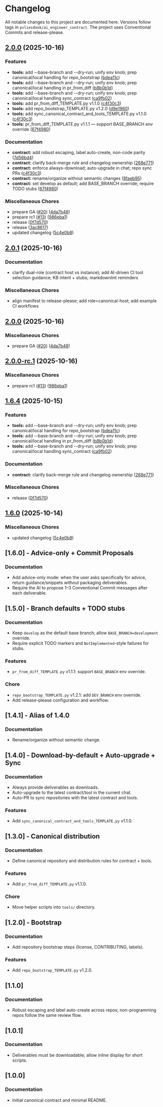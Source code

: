 # Changelog

All notable changes to this project are documented here. Versions follow tags in `pvliesdonk/ai_engineer_contract`.
The project uses Conventional Commits and release-please.


## [2.0.0](https://github.com/pvliesdonk/ai_engineer_contract/compare/ai_engineer_contract-v2.0.1...ai_engineer_contract-v2.0.0) (2025-10-16)


### Features

* **tools:** add --base-branch and --dry-run; unify env knob; prep canonical/local handling for repo_bootstrap ([bdea11c](https://github.com/pvliesdonk/ai_engineer_contract/commit/bdea11cea55d288a82a15ce3c191902a0d90b340))
* **tools:** add --base-branch and --dry-run; unify env knob; prep canonical/local handling in pr_from_diff ([b8b0b1d](https://github.com/pvliesdonk/ai_engineer_contract/commit/b8b0b1decf93b9c0651b97c42939e8dd17e8b0a5))
* **tools:** add --base-branch and --dry-run; unify env knob; prep canonical/local handling sync_contract ([ca9fb02](https://github.com/pvliesdonk/ai_engineer_contract/commit/ca9fb02dc6990de6431a46d757a80971956cd5f4))
* **tools:** add pr_from_diff_TEMPLATE.py v1.1.0 ([c4f30c3](https://github.com/pvliesdonk/ai_engineer_contract/commit/c4f30c33cac56b32eea463a1d2bd3827ded5f087))
* **tools:** add repo_bootstrap_TEMPLATE.py v1.2.0 ([d9e1960](https://github.com/pvliesdonk/ai_engineer_contract/commit/d9e1960f2c095965e1232b63a0128bb7ddf56090))
* **tools:** add sync_canonical_contract_and_tools_TEMPLATE.py v1.1.0 ([c4f30c3](https://github.com/pvliesdonk/ai_engineer_contract/commit/c4f30c33cac56b32eea463a1d2bd3827ded5f087))
* **tools:** pr_from_diff_TEMPLATE.py v1.1.1 — support BASE_BRANCH env override ([67f4980](https://github.com/pvliesdonk/ai_engineer_contract/commit/67f4980c006fb24c7b5ef0d29e3939967d24c464))


### Documentation

* **contract:** add robust escaping, label auto-create, non-code parity ([7d56bd4](https://github.com/pvliesdonk/ai_engineer_contract/commit/7d56bd449a67282304d2c7d2a8c01b25155715e5))
* **contract:** clarify back-merge rule and changelog ownership ([268e771](https://github.com/pvliesdonk/ai_engineer_contract/commit/268e7710a1f6b38fa91b61688cc4d7ebff069515))
* **contract:** enforce always-download; auto-upgrade in chat; repo sync PRs ([c4f30c3](https://github.com/pvliesdonk/ai_engineer_contract/commit/c4f30c33cac56b32eea463a1d2bd3827ded5f087))
* **contract:** rename/organize without semantic changes ([8faeb95](https://github.com/pvliesdonk/ai_engineer_contract/commit/8faeb955877fbca30a798271954e5ad7a0e50222))
* **contract:** set develop as default; add BASE_BRANCH override; require TODO stubs ([67f4980](https://github.com/pvliesdonk/ai_engineer_contract/commit/67f4980c006fb24c7b5ef0d29e3939967d24c464))


### Miscellaneous Chores

* prepare GA ([#20](https://github.com/pvliesdonk/ai_engineer_contract/issues/20)) ([4da7b48](https://github.com/pvliesdonk/ai_engineer_contract/commit/4da7b48bcf712e1940ad502140ba2f3a08faa26b))
* prepare rc1 ([#13](https://github.com/pvliesdonk/ai_engineer_contract/issues/13)) ([986eba1](https://github.com/pvliesdonk/ai_engineer_contract/commit/986eba1a7466767ebe55b99ad29e37fe84a4af20))
* release ([0f7d570](https://github.com/pvliesdonk/ai_engineer_contract/commit/0f7d5703b4ff7f220fb0c379d077f36a8eaf9d97))
* release ([3ac8617](https://github.com/pvliesdonk/ai_engineer_contract/commit/3ac8617ac2d44dd71a27bddcf48247fa9564eebf))
* updated changelog ([5c4e0b8](https://github.com/pvliesdonk/ai_engineer_contract/commit/5c4e0b89a2e29175045e615317d11b08681250b7))

## [2.0.1](https://github.com/pvliesdonk/ai_engineer_contract/compare/ai_engineer_contract-v2.0.0...ai_engineer_contract-v2.0.1) (2025-10-16)

### Documentation

* clarify dual-role (contract host vs instance); add AI-driven CI tool selection guidance; KB intent + stubs; markdownlint reminders

### Miscellaneous Chores

* align manifest to release-please; add role=canonical-host; add example CI workflows

## [2.0.0](https://github.com/pvliesdonk/ai_engineer_contract/compare/ai_engineer_contract-v2.0.0-rc.1...ai_engineer_contract-v2.0.0) (2025-10-16)


### Miscellaneous Chores

* prepare GA ([#20](https://github.com/pvliesdonk/ai_engineer_contract/issues/20)) ([4da7b48](https://github.com/pvliesdonk/ai_engineer_contract/commit/4da7b48bcf712e1940ad502140ba2f3a08faa26b))

## [2.0.0-rc.1](https://github.com/pvliesdonk/ai_engineer_contract/compare/ai_engineer_contract-v1.6.4...ai_engineer_contract-v2.0.0-rc.1) (2025-10-16)


### Miscellaneous Chores

* prepare rc1 ([#13](https://github.com/pvliesdonk/ai_engineer_contract/issues/13)) ([986eba1](https://github.com/pvliesdonk/ai_engineer_contract/commit/986eba1a7466767ebe55b99ad29e37fe84a4af20))

## [1.6.4](https://github.com/pvliesdonk/ai_engineer_contract/compare/ai_engineer_contract-v1.6.0...ai_engineer_contract-v1.6.4) (2025-10-15)


### Features

* **tools:** add --base-branch and --dry-run; unify env knob; prep canonical/local handling for repo_bootstrap ([bdea11c](https://github.com/pvliesdonk/ai_engineer_contract/commit/bdea11cea55d288a82a15ce3c191902a0d90b340))
* **tools:** add --base-branch and --dry-run; unify env knob; prep canonical/local handling in pr_from_diff ([b8b0b1d](https://github.com/pvliesdonk/ai_engineer_contract/commit/b8b0b1decf93b9c0651b97c42939e8dd17e8b0a5))
* **tools:** add --base-branch and --dry-run; unify env knob; prep canonical/local handling sync_contract ([ca9fb02](https://github.com/pvliesdonk/ai_engineer_contract/commit/ca9fb02dc6990de6431a46d757a80971956cd5f4))


### Documentation

* **contract:** clarify back-merge rule and changelog ownership ([268e771](https://github.com/pvliesdonk/ai_engineer_contract/commit/268e7710a1f6b38fa91b61688cc4d7ebff069515))


### Miscellaneous Chores

* release ([0f7d570](https://github.com/pvliesdonk/ai_engineer_contract/commit/0f7d5703b4ff7f220fb0c379d077f36a8eaf9d97))

## [1.6.0](https://github.com/pvliesdonk/ai_engineer_contract/compare/ai_engineer_contract-v1.5.0...ai_engineer_contract-v1.6.0) (2025-10-14)


### Miscellaneous Chores

* updated changelog ([5c4e0b8](https://github.com/pvliesdonk/ai_engineer_contract/commit/5c4e0b89a2e29175045e615317d11b08681250b7))

## [1.6.0] - Advice-only + Commit Proposals
### Documentation
- Add advice-only mode: when the user asks specifically for advice, return guidance/snippets without packaging deliverables.
- Require the AI to propose 1–3 Conventional Commit messages after each deliverable.

## [1.5.0] - Branch defaults + TODO stubs
### Documentation
- Keep `develop` as the default base branch; allow `BASE_BRANCH=development` override.
- Require explicit TODO markers and `NotImplemented`-style failures for stubs.
### Features
- `pr_from_diff_TEMPLATE.py` v1.1.1: support `BASE_BRANCH` env override.
### Chore
- `repo_bootstrap_TEMPLATE.py` v1.2.1: add `DEV_BRANCH` env override.
- Add release-please configuration and workflow.

## [1.4.1] - Alias of 1.4.0
### Documentation
- Rename/organize without semantic change.

## [1.4.0] - Download-by-default + Auto-upgrade + Sync
### Documentation
- Always provide deliverables as downloads.
- Auto-upgrade to the latest contract/tool in the current chat.
- Auto-PR to sync repositories with the latest contract and tools.
### Features
- Add `sync_canonical_contract_and_tools_TEMPLATE.py` v1.1.0.

## [1.3.0] - Canonical distribution
### Documentation
- Define canonical repository and distribution rules for contract + tools.
### Features
- Add `pr_from_diff_TEMPLATE.py` v1.1.0.
### Chore
- Move helper scripts into `tools/` directory.

## [1.2.0] - Bootstrap
### Documentation
- Add repository bootstrap steps (license, CONTRIBUTING, labels).
### Features
- Add `repo_bootstrap_TEMPLATE.py` v1.2.0.

## [1.1.0]
### Documentation
- Robust escaping and label auto-create across repos; non-programming repos follow the same review flow.

## [1.0.1]
### Documentation
- Deliverables must be downloadable; allow inline display for short scripts.

## [1.0.0]
### Documentation
- Initial canonical contract and minimal README.
